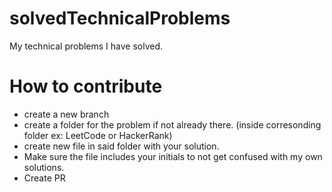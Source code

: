 # solvedTechnicalProblems
My technical problems I have solved.

# How to contribute
* create a new branch
* create a folder for the problem if not already there. (inside corresonding folder ex: LeetCode or HackerRank)
* create new file in said folder with your solution.
* Make sure the file includes your initials to not get confused with my own solutions.
* Create PR
